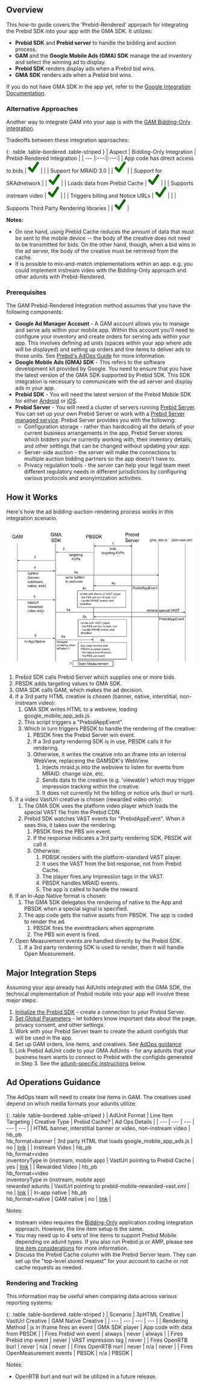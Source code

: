 ## Overview

This how-to guide covers the 'Prebid-Rendered' approach for integrating the Prebid SDK into your app with the GMA SDK. It utilizes:

- **Prebid SDK** and **Prebid server** to handle the bidding and auction process.
- **GAM** and the **Google Mobile Ads (GMA) SDK** manage the ad inventory and select the winning ad to display.
- **Prebid SDK** renders display ads when a Prebid bid wins.
- **GMA SDK** renders ads when a Prebid bid wins.

If you do not have GMA SDK in the app yet, refer to the [Google Integration Documentation](https://developers.google.com/ad-manager/mobile-ads-sdk/{{include.platform}}/quick-start).

### Alternative Approaches

Another way to integrate GAM into your app is with the [GAM Bidding-Only integration](/prebid-mobile/pbm-api/{{include.platform}}/{{include.platform}}-sdk-integration-gam-original-api.html).

Tradeoffs between these integration approaches:

{: .table .table-bordered .table-striped }
| Aspect | Bidding-Only Integration | Prebid-Rendered Integration |
| --- |:---:|:---:|
| App code has direct access to bids | <img alt="check" src="/assets/images/icons/icon-check-green.png" width="30"> | |
| Support for MRAID 3.0 | | <img alt="check" src="/assets/images/icons/icon-check-green.png" width="30"> |
| Support for SKAdnetwork | | <img alt="check" src="/assets/images/icons/icon-check-green.png" width="30"> |
| Loads data from Prebid Cache | <img alt="check" src="/assets/images/icons/icon-check-green.png" width="30"> | |
| Supports instream video | <img alt="check" src="/assets/images/icons/icon-check-green.png" width="30"> | |
| Triggers billing and Notice URLs | <img alt="check" src="/assets/images/icons/icon-check-green.png" width="30"> | |
| Supports Third Party Rendering libraries | | <img alt="check" src="/assets/images/icons/icon-check-green.png" width="30"> |

**Notes:**

- On one hand, using Prebid Cache reduces the amount of data that must be sent to the mobile device -- the body of the creative does not need to be transmitted for bids. On the other hand, though, when a bid wins in the ad server, the body of the creative must be retrieved from the cache.
- It is possible to mix-and-match implementations within an app. e.g. you could implement instream video with the Bidding-Only approach and other adunits with Prebid-Rendered.

### Prerequisites

The GAM Prebid-Rendered Integration method assumes that you have the following components:

- **Google Ad Manager Account** - A GAM account allows you to manage and serve ads within your mobile app. Within this account you'll need to configure your inventory and create orders for serving ads within your app. This involves defining ad units (spaces within your app where ads will be displayed) and setting up orders and line items to deliver ads to those units. See [Prebid's AdOps Guide](/adops/before-you-start.html) for more information.
- **Google Mobile Ads (GMA) SDK** - This refers to the software development kit provided by Google. You need to ensure that you have the latest version of the GMA SDK supported by Prebid SDK. This SDK integration is necessary to communicate with the ad server and display ads in your app.
- **Prebid SDK** - You will need the latest version of the Prebid Mobile SDK for either [Android](/prebid-mobile/pbm-api/android/code-integration-android.html) or [iOS](/prebid-mobile/pbm-api/ios/code-integration-ios.html).
- **Prebid Server** - You will need a cluster of servers running [Prebid Server](/prebid-server/use-cases/pbs-sdk.html). You can set up your own Prebid Server or work with a [Prebid Server managed service](https://prebid.org/managed-services/). Prebid Server provides you with the following:
  - Configuration storage - rather than hardcoding all the details of your current business arrangements in the app, Prebid Server stores which bidders you're currently working with, their inventory details, and other settings that can be changed without updating your app.
  - Server-side auction - the server will make the connections to multiple auction bidding partners so the app doesn't have to.
  - Privacy regulation tools - the server can help your legal team meet different regulatory needs in different jurisdictions by configuring various protocols and anonyimization activities.

## How it Works

Here's how the ad bidding-auction-rendering process works in this integration scenario.

![GAM Prebid-Rendered Integration Details](/assets/images/prebid-mobile/mobile-details-gam-prebid-rendered.png)

1. Prebid SDK calls Prebid Server which supplies one or more bids.
1. PBSDK adds targeting values to GMA SDK.
1. GMA SDK calls GAM, which makes the ad decision.
1. If a 3rd party HTML creative is chosen (banner, native, interstitial, non-instream video):
    1. GMA SDK writes HTML to a webview, loading google_mobile_app_ads.js.
    1. This script triggers a "PrebidAppEvent".
    1. Which in turn triggers PBSDK to handle the rendering of the creative:
        1. PBSDK fires the Prebid Server win event.
        1. If a 3rd party rendering SDK is in use, PBSDK calls it for rendering.
        1. Otherwise, it writes the creative into an iframe into an internal WebView, replaceing the GAMSDK's WebView.
            1. Injects mraid.js into the webview to listen for events from MRAID: change size, etc.
            1. Sends data to the creative (e.g. 'viewable') which may trigger impression tracking within the creative.
            1. It does not currently hit the billing or notice urls (burl or nurl).
1. If a video VastUrl creative is chosen (rewarded video only):
    1. The GMA SDK uses the platform video player which loads the special VAST file from the Prebid CDN.
    1. Prebid SDK watches VAST events for "<AdTitle>PrebidAppEvent</AdTitle>". When it sees this, it takes over the rendering:
        1. PBSDK fires the PBS win event.
        1. If the response indicates a 3rd party rendering SDK, PBSDK will call it.
        1. Otherwise:
            1. PDBSK renders with the platform-standard VAST player.
            1. It uses the VAST from the bid response, not from Prebid Cache.
            1. The player fires any Impression tags in the VAST.
            1. PBSDK handles MRAID events.
            1. The app is called to handle the reward.
1. If an In-App Native format is chosen:
    1. The GMA SDK delegates the rendering of native to the App and PBSDK when a special signal is specified.
    1. The app code gets the native assets from PBSDK. The app is coded to render the ad.
        1. PBSDK fires the eventtrackers when appropriate.
        1. The PBS win event is fired.
1. Open Measurement events are handled directly by the Prebid SDK.
    1. If a 3rd party rendering SDK is used to render, then it will handle Open Measurement.

## Major Integration Steps

Assuming your app already has AdUnits integrated with the GMA SDK, the technical implementation of Prebid mobile into your app will involve these major steps:

1. [Initialize the Prebid SDK](/prebid-mobile/pbm-api/{{include.platform}}/code-integration-{{include.platform}}.html) - create a connection to your Prebid Server.
2. [Set Global Parameters](/prebid-mobile/pbm-api/{{include.platform}}/pbm-targeting-{{include.platform}}.html) - let bidders know important data about the page, privacy consent, and other settings.
3. Work with your Prebid Server team to create the adunit configIds that will be used in the app.
4. Set up GAM orders, line items, and creatives. See [AdOps guidance](#ad-operations-guidance)
5. Link Prebid AdUnit code to your GMA AdUnits - for any adunits that your business team wants to connect to Prebid with the configIds generated in Step 3. See the [adunit-specific instructions](#adunit-specific-instructions) below.

## Ad Operations Guidance

The AdOps team will need to create line items in GAM. The creatives used depend on which media formats your adunits utilize:

{: .table .table-bordered .table-striped }
| AdUnit Format | Line Item Targeting | Creative Type | Prebid Cache? | Ad Ops Details |
| --- | --- | --- | --- | --- |
| HTML banner, interstitial banner or video, non-instream video | hb_pb<br/>hb_format=banner | 3rd party HTML that loads google_mobile_app_ads.js | no | [link](/adops/mobile-rendering-gam-line-item-setup.html#third-party-html) |
| Instream Video | hb_pb<br/>hb_format=video<br/>inventoryType in (instream, mobile app) | VastUrl pointing to Prebid Cache | yes | [link](/adops/setting-up-prebid-video-in-dfp.html) |
| Rewarded Video | hb_pb<br/>hb_format=video<br/>inventoryType in (instream, mobile app)<br/>rewarded adunits | VastUrl pointing to prebid-mobile-rewarded-vast.xml | no | [link](/adops/mobile-rendering-gam-line-item-setup.html#rewarded-video) |
| In-app native | hb_pb<br/>hb_format=native | GAM native | no | [link](/adops/gam-native.html#create-a-new-native-creative) |

Notes:

- Instream video requires the [Bidding-Only](/prebid-mobile/pbm-api/{{include.platform}}/{{include.platform}}-sdk-integration-gam-original-api.html) application coding integration approach. However, the line item setup is the same.
- You may need up to 4 sets of line items to support Prebid Mobile depending on adunit types. If you also run Prebid.js or AMP, please see [line item considerations](/adops/line-item-creation.html) for more information.
- Discuss the Prebid Cache column with the Prebid Server team. They can set up the "top-level stored request" for your account to cache or not cache requests as needed.

### Rendering and Tracking

This information may be useful when comparing data across various reporting systems:

{: .table .table-bordered .table-striped }
| Scenario | 3pHTML Creative | VastUrl Creative | GAM Native Creative |
| --- | --- | --- | --- |
| Rendering Method | js in iframe fires an event | GMA SDK player | App code with data from PBSDK |
| Fires Prebid win event | always | never | always |
| Fires Prebid imp event | never | VAST impression tag | never |
| Fires OpenRTB burl | never | n/a | never |
| Fires OpenRTB nurl | never |  n/a | never |
| Fires OpenMeasurement events | PBSDK |  n/a | PBSDK |

Notes:

- OpenRTB burl and nurl will be utilized in a future release.
